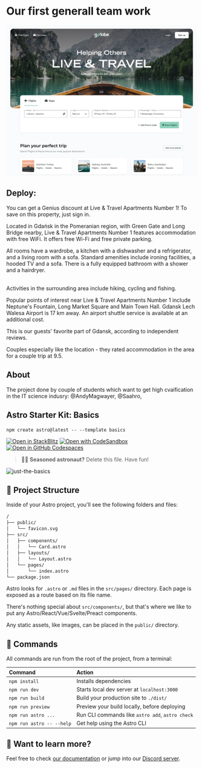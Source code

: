 # Our first generall team work
![Project Screen](https://github.com/IT-LABSacademy/golobe_client_astro/blob/maga/Landing%20Page%202.jpg)

## Deploy:


You can get a Genius discount at Live & Travel Apartments Number 1! To save on this property, just sign in.

Located in Gdańsk in the Pomeranian region, with Green Gate and Long Bridge nearby, Live & Travel Apartments Number 1 features accommodation with free WiFi. It offers free Wi-Fi and free private parking.

All rooms have a wardrobe, a kitchen with a dishwasher and a refrigerator, and a living room with a sofa. Standard amenities include ironing facilities, a hooded TV and a sofa. There is a fully equipped bathroom with a shower and a hairdryer.

<br>
Activities in the surrounding area include hiking, cycling and fishing.

Popular points of interest near Live & Travel Apartments Number 1 include Neptune's Fountain, Long Market Square and Main Town Hall. Gdansk Lech Walesa Airport is 17 km away. An airport shuttle service is available at an additional cost.

This is our guests' favorite part of Gdansk, according to independent reviews.

Couples especially like the location - they rated accommodation in the area for a couple trip at 9.5.

## About
The project done by couple of students which want to get high cvaification in the IT science indusry:
@AndyMagwayer, @Saahro, 


## Astro Starter Kit: Basics

```
npm create astro@latest -- --template basics
```

[![Open in StackBlitz](https://developer.stackblitz.com/img/open_in_stackblitz.svg)](https://stackblitz.com/github/withastro/astro/tree/latest/examples/basics)
[![Open with CodeSandbox](https://assets.codesandbox.io/github/button-edit-lime.svg)](https://codesandbox.io/p/sandbox/github/withastro/astro/tree/latest/examples/basics)
[![Open in GitHub Codespaces](https://github.com/codespaces/badge.svg)](https://codespaces.new/withastro/astro?devcontainer_path=.devcontainer/basics/devcontainer.json)

> 🧑‍🚀 **Seasoned astronaut?** Delete this file. Have fun!

![just-the-basics](https://github.com/withastro/astro/assets/2244813/a0a5533c-a856-4198-8470-2d67b1d7c554)

## 🚀 Project Structure

Inside of your Astro project, you'll see the following folders and files:

```
/
├── public/
│   └── favicon.svg
├── src/
│   ├── components/
│   │   └── Card.astro
│   ├── layouts/
│   │   └── Layout.astro
│   └── pages/
│       └── index.astro
└── package.json
```

Astro looks for `.astro` or `.md` files in the `src/pages/` directory. Each page is exposed as a route based on its file name.

There's nothing special about `src/components/`, but that's where we like to put any Astro/React/Vue/Svelte/Preact components.

Any static assets, like images, can be placed in the `public/` directory.

## 🧞 Commands

All commands are run from the root of the project, from a terminal:

| Command                   | Action                                           |
| :------------------------ | :----------------------------------------------- |
| `npm install`             | Installs dependencies                            |
| `npm run dev`             | Starts local dev server at `localhost:3000`      |
| `npm run build`           | Build your production site to `./dist/`          |
| `npm run preview`         | Preview your build locally, before deploying     |
| `npm run astro ...`       | Run CLI commands like `astro add`, `astro check` |
| `npm run astro -- --help` | Get help using the Astro CLI                     |

## 👀 Want to learn more?

Feel free to check [our documentation](https://docs.astro.build) or jump into our [Discord server](https://astro.build/chat).
